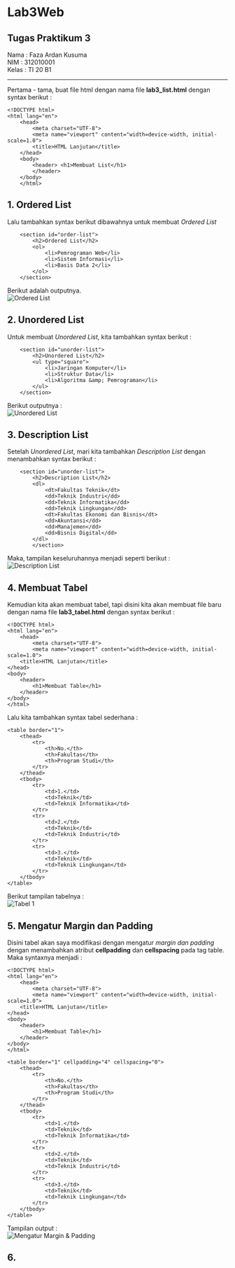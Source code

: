 # Lab3Web

## Tugas Praktikum 3

Nama    : Faza Ardan Kusuma <br>
NIM     : 312010001<br>
Kelas   : TI 20 B1

<hr>

Pertama - tama, buat file html dengan nama file <b>lab3_list.html</b> dengan syntax berikut :<br>
```
<!DOCTYPE html> 
<html lang="en"> 
    <head> 
        <meta charset="UTF-8"> 
        <meta name="viewport" content="width=device-width, initial-scale=1.0"> 
        <title>HTML Lanjutan</title> 
    </head> 
    <body> 
        <header> <h1>Membuat List</h1> 
        </header> 
    </body> 
    </html>
```

## 1. Ordered List

Lalu tambahkan syntax berikut dibawahnya untuk membuat <i>Ordered List</i><br>

```
    <section id="order-list"> 
        <h2>Ordered List</h2> 
        <ol>
            <li>Pemrograman Web</li> 
            <li>Sistem Informasi</li> 
            <li>Basis Data 2</li> 
        </ol> 
    </section>
```

Berikut adalah outputnya.<br>
![Ordered List](Pic/orderedlist.png)<br>

## 2. Unordered List

Untuk membuat <i>Unordered List</i>, kita tambahkan syntax berikut : <br>
```
    <section id="unorder-list"> 
        <h2>Unordered List</h2> 
        <ul type="square"> 
            <li>Jaringan Komputer</li> 
            <li>Struktur Data</li> 
            <li>Algoritma &amp; Pemrograman</li> 
        </ul> 
    </section>
```

Berikut outputnya : <br>
![Unordered List](Pic/unorderredlist.png)<br>

## 3. Description List

Setelah <i>Unordered List</i>, mari kita tambahkan <i>Description List</i> dengan menambahkan syntax berikut : <br>
```
    <section id="unorder-list"> 
        <h2>Description List</h2> 
        <dl> 
            <dt>Fakultas Teknik</dt> 
            <dd>Teknik Industri</dd> 
            <dd>Teknik Informatika</dd> 
            <dd>Teknik Lingkungan</dd> 
            <dt>Fakultas Ekonomi dan Bisnis</dt> 
            <dd>Akuntansi</dd> 
            <dd>Manajemen</dd> 
            <dd>Bisnis Digital</dd> 
        </dl> 
        </section>
```

Maka, tampilan keseluruhannya menjadi seperti berikut :<br>
![Description List](Pic/descriptionlist.png)<br>

## 4. Membuat Tabel

Kemudian kita akan membuat tabel, tapi disini kita akan membuat file baru dengan nama file <b>lab3_tabel.html</b> dengan syntax berikut :<br>
```
<!DOCTYPE html> 
<html lang="en"> 
    <head> 
        <meta charset="UTF-8"> 
        <meta name="viewport" content="width=device-width, initial-scale=1.0"> 
    <title>HTML Lanjutan</title> 
</head> 
<body> 
    <header> 
        <h1>Membuat Table</h1> 
    </header> 
</body> 
</html>
```

Lalu kita tambahkan syntax tabel sederhana : <br>
```
<table border="1"> 
    <thead> 
        <tr> 
            <th>No.</th> 
            <th>Fakultas</th> 
            <th>Program Studi</th> 
        </tr> 
    </thead> 
    <tbody> 
        <tr> 
            <td>1.</td> 
            <td>Teknik</td> 
            <td>Teknik Informatika</td> 
        </tr> 
        <tr> 
            <td>2.</td> 
            <td>Teknik</td> 
            <td>Teknik Industri</td> 
        </tr> 
        <tr> 
            <td>3.</td> 
            <td>Teknik</td> 
            <td>Teknik Lingkungan</td> 
        </tr> 
    </tbody> 
</table>
```

Berikut tampilan tabelnya :<br>
![Tabel 1](Pic/membuattable.png)<br>

## 5. Mengatur Margin dan Padding

Disini tabel akan saya modifikasi dengan mengatur <i>margin dan padding</i> dengan menambahkan atribut <b>cellpadding</b> dan <b> cellspacing</b> pada tag table. Maka syntaxnya menjadi :<br>
```
<!DOCTYPE html> 
<html lang="en"> 
    <head> 
        <meta charset="UTF-8"> 
        <meta name="viewport" content="width=device-width, initial-scale=1.0"> 
    <title>HTML Lanjutan</title> 
</head> 
<body> 
    <header> 
        <h1>Membuat Table</h1> 
    </header> 
</body> 
</html>

<table border="1" cellpadding="4" cellspacing="0"> 
    <thead> 
        <tr> 
            <th>No.</th> 
            <th>Fakultas</th> 
            <th>Program Studi</th> 
        </tr> 
    </thead> 
    <tbody> 
        <tr> 
            <td>1.</td> 
            <td>Teknik</td> 
            <td>Teknik Informatika</td> 
        </tr> 
        <tr> 
            <td>2.</td> 
            <td>Teknik</td> 
            <td>Teknik Industri</td> 
        </tr> 
        <tr> 
            <td>3.</td> 
            <td>Teknik</td> 
            <td>Teknik Lingkungan</td> 
        </tr> 
    </tbody> 
</table>
```
Tampilan output :<br>
![Mengatur Margin & Padding](Pic/membuattable2.png)

## 6. 
